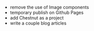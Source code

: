 -  remove the use of Image components
-  temporary publish on Github Pages
-  add Chestnut as a project
-  write a couple blog articles

